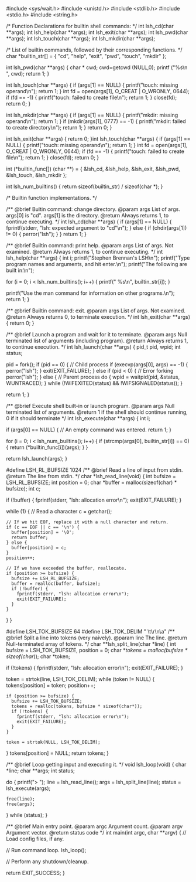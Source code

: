 #include <sys/wait.h>
#include <unistd.h>
#include <stdlib.h>
#include <stdio.h>
#include <string.h>

/*
  Function Declarations for builtin shell commands:
 */
int lsh_cd(char **args);
int lsh_help(char **args);
int lsh_exit(char **args);
int lsh_pwd(char **args);
int lsh_touch(char **args);
int lsh_mkdir(char **args);

/*
  List of builtin commands, followed by their corresponding functions.
 */
char *builtin_str[] = {
  "cd",
  "help",
  "exit",
  "pwd",
  "touch",
  "mkdir"
};

int lsh_pwd(char **args)
{
char * cwd;
    cwd=getcwd (NULL,0);
    printf ("%s\n ", cwd);
  return 1;
}

int lsh_touch(char **args) {
    if (args[1] == NULL) {
        printf("touch: missing operand\n");
        return 1;
    }
    int fd = open(args[1], O_CREAT | O_WRONLY, 0644);
    if (fd == -1) {
        printf("touch: failed to create file\n");
        return 1;
    }
    close(fd);
    return 0;
}

int lsh_mkdir(char **args) {
    if (args[1] == NULL) {
        printf("mkdir: missing operand\n");
        return 1;
    }
    if (mkdir(args[1], 0777) == -1) {
        printf("mkdir: failed to create directory\n");
        return 1;
    }
    return 0;
}


int lsh_exit(char **args)
{
  return 0;
}int lsh_touch(char **args) {
    if (args[1] == NULL) {
        printf("touch: missing operand\n");
        return 1;
    }
    int fd = open(args[1], O_CREAT | O_WRONLY, 0644);
    if (fd == -1) {
        printf("touch: failed to create file\n");
        return 1;
    }
    close(fd);
    return 0;
}

int (*builtin_func[]) (char **) = {
  &lsh_cd,
  &lsh_help,
  &lsh_exit,
  &lsh_pwd,
  &lsh_touch,
  &lsh_mkdir
};

int lsh_num_builtins() {
  return sizeof(builtin_str) / sizeof(char *);
}

/*
  Builtin function implementations.
*/

/**
   @brief Bultin command: change directory.
   @param args List of args.  args[0] is "cd".  args[1] is the directory.
   @return Always returns 1, to continue executing.
 */
int lsh_cd(char **args)
{
  if (args[1] == NULL) {
    fprintf(stderr, "lsh: expected argument to \"cd\"\n");
  } else {
    if (chdir(args[1]) != 0) {
      perror("lsh");
    }
  }
  return 1;
}

/**
   @brief Builtin command: print help.
   @param args List of args.  Not examined.
   @return Always returns 1, to continue executing.
 */
int lsh_help(char **args)
{
  int i;
  printf("Stephen Brennan's LSH\n");
  printf("Type program names and arguments, and hit enter.\n");
  printf("The following are built in:\n");

  for (i = 0; i < lsh_num_builtins(); i++) {
    printf("  %s\n", builtin_str[i]);
  }

  printf("Use the man command for information on other programs.\n");
  return 1;
}

/**
   @brief Builtin command: exit.
   @param args List of args.  Not examined.
   @return Always returns 0, to terminate execution.
 */
int lsh_exit(char **args)
{
  return 0;
}

/**
  @brief Launch a program and wait for it to terminate.
  @param args Null terminated list of arguments (including program).
  @return Always returns 1, to continue execution.
 */
int lsh_launch(char **args)
{
  pid_t pid, wpid;
  int status;

  pid = fork();
  if (pid == 0) {
    // Child process
    if (execvp(args[0], args) == -1) {
      perror("lsh");
    }
    exit(EXIT_FAILURE);
  } else if (pid < 0) {
    // Error forking
    perror("lsh");
  } else {
    // Parent process
    do {
      wpid = waitpid(pid, &status, WUNTRACED);
    } while (!WIFEXITED(status) && !WIFSIGNALED(status));
  }

  return 1;
}

/**
   @brief Execute shell built-in or launch program.
   @param args Null terminated list of arguments.
   @return 1 if the shell should continue running, 0 if it should terminate
 */
int lsh_execute(char **args)
{
  int i;

  if (args[0] == NULL) {
    // An empty command was entered.
    return 1;
  }

  for (i = 0; i < lsh_num_builtins(); i++) {
    if (strcmp(args[0], builtin_str[i]) == 0) {
      return (*builtin_func[i])(args);
    }
  }

  return lsh_launch(args);
}

#define LSH_RL_BUFSIZE 1024
/**
   @brief Read a line of input from stdin.
   @return The line from stdin.
 */
char *lsh_read_line(void)
{
  int bufsize = LSH_RL_BUFSIZE;
  int position = 0;
  char *buffer = malloc(sizeof(char) * bufsize);
  int c;

  if (!buffer) {
    fprintf(stderr, "lsh: allocation error\n");
    exit(EXIT_FAILURE);
  }

  while (1) {
    // Read a character
    c = getchar();

    // If we hit EOF, replace it with a null character and return.
    if (c == EOF || c == '\n') {
      buffer[position] = '\0';
      return buffer;
    } else {
      buffer[position] = c;
    }
    position++;

    // If we have exceeded the buffer, reallocate.
    if (position >= bufsize) {
      bufsize += LSH_RL_BUFSIZE;
      buffer = realloc(buffer, bufsize);
      if (!buffer) {
        fprintf(stderr, "lsh: allocation error\n");
        exit(EXIT_FAILURE);
      }
    }
  }
}

#define LSH_TOK_BUFSIZE 64
#define LSH_TOK_DELIM " \t\r\n\a"
/**
   @brief Split a line into tokens (very naively).
   @param line The line.
   @return Null-terminated array of tokens.
 */
char **lsh_split_line(char *line)
{
  int bufsize = LSH_TOK_BUFSIZE, position = 0;
  char **tokens = malloc(bufsize * sizeof(char*));
  char *token;

  if (!tokens) {
    fprintf(stderr, "lsh: allocation error\n");
    exit(EXIT_FAILURE);
  }

  token = strtok(line, LSH_TOK_DELIM);
  while (token != NULL) {
    tokens[position] = token;
    position++;

    if (position >= bufsize) {
      bufsize += LSH_TOK_BUFSIZE;
      tokens = realloc(tokens, bufsize * sizeof(char*));
      if (!tokens) {
        fprintf(stderr, "lsh: allocation error\n");
        exit(EXIT_FAILURE);
      }
    }

    token = strtok(NULL, LSH_TOK_DELIM);
  }
  tokens[position] = NULL;
  return tokens;
}

/**
   @brief Loop getting input and executing it.
 */
void lsh_loop(void)
{
  char *line;
  char **args;
  int status;

  do {
    printf("> ");
    line = lsh_read_line();
    args = lsh_split_line(line);
    status = lsh_execute(args);

    free(line);
    free(args);
  } while (status);
}

/**
   @brief Main entry point.
   @param argc Argument count.
   @param argv Argument vector.
   @return status code
 */
int main(int argc, char **argv)
{
  // Load config files, if any.

  // Run command loop.
  lsh_loop();

  // Perform any shutdown/cleanup.

  return EXIT_SUCCESS;
}
